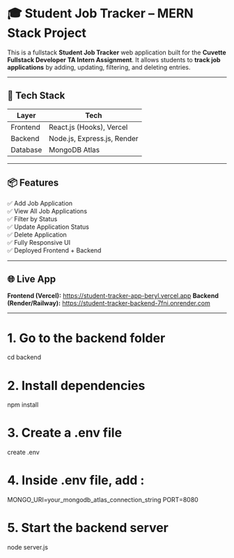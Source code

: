 # 🎓 Student Job Tracker – MERN Stack Project

This is a fullstack **Student Job Tracker** web application built for the **Cuvette Fullstack Developer TA Intern Assignment**. It allows students to **track job applications** by adding, updating, filtering, and deleting entries.

---

## 🔧 Tech Stack

| Layer     | Tech                        |
|-----------|-----------------------------|
| Frontend  | React.js (Hooks), Vercel    |
| Backend   | Node.js, Express.js, Render |
| Database  | MongoDB Atlas               |

---

## 📦 Features

✅ Add Job Application  
✅ View All Job Applications  
✅ Filter by Status  
✅ Update Application Status  
✅ Delete Application  
✅ Fully Responsive UI  
✅ Deployed Frontend + Backend

---

## 🌐 Live App

**Frontend (Vercel):** https://student-tracker-app-beryl.vercel.app 
**Backend (Render/Railway):** https://student-tracker-backend-7fni.onrender.com

---

# 1. Go to the backend folder
cd backend

# 2. Install dependencies
npm install

# 3. Create a .env file
create .env

# 4. Inside .env file, add :
MONGO_URI=your_mongodb_atlas_connection_string
PORT=8080

# 5. Start the backend server
node server.js

